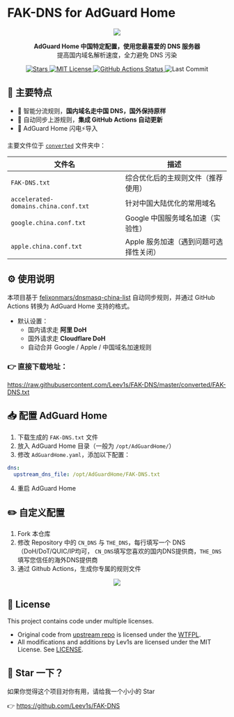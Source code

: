 # FAK-DNS for AdGuard Home

<p align="center">
  <img src="https://s2.loli.net/2024/01/04/N4QkHzlaSCIDbrt.jpg">
</p>

<p align="center">
  <b>AdGuard Home 中国特定配置，使用您最喜爱的 DNS 服务器</b><br>
  提高国内域名解析速度，全力避免 DNS 污染
</p>

<p align="center">
  <a href="https://github.com/Leev1s/FAK-DNS/stargazers">
    <img src="https://img.shields.io/github/stars/Leev1s/FAK-DNS?style=social" alt="Stars" />
  </a>
  <a href="https://github.com/Leev1s/FAK-DNS/blob/master/LICENSE">
    <img src="https://img.shields.io/github/license/Leev1s/FAK-DNS?color=blue" alt="MIT License"/>
  </a>
  <a href="https://github.com/Leev1s/FAK-DNS/actions">
    <img src="https://github.com/Leev1s/FAK-DNS/actions/workflows/convert.yml/badge.svg" alt="GitHub Actions Status"/>
  </a>
  <img src="https://img.shields.io/github/last-commit/Leev1s/FAK-DNS" alt="Last Commit" />
</p>

## 📌 主要特点


- 🧠 智能分流规则，**国内域名走中国 DNS，国外保持原样**
- 🔄 自动同步上游规则，**集成 GitHub Actions 自动更新**
- 📄 AdGuard Home 闪电⚡️导入


主要文件位于 [`converted`](./converted) 文件夹中：

| 文件名 | 描述 |
|--------|------|
| `FAK-DNS.txt` | 综合优化后的主规则文件（推荐使用） |
| `accelerated-domains.china.conf.txt` | 针对中国大陆优化的常用域名 |
| `google.china.conf.txt` | Google 中国服务域名加速（实验性） |
| `apple.china.conf.txt` | Apple 服务加速（遇到问题可选择性关闭） |


## ⚙️ 使用说明

本项目基于 [felixonmars/dnsmasq-china-list](https://github.com/felixonmars/dnsmasq-china-list) 自动同步规则，并通过 GitHub Actions 转换为 AdGuard Home 支持的格式。

- 默认设置：
  - 国内请求走 **阿里 DoH**
  - 国外请求走 **Cloudflare DoH**
  - 自动合并 Google / Apple / 中国域名加速规则

### 👉 **直接下载地址：**

<https://raw.githubusercontent.com/Leev1s/FAK-DNS/master/converted/FAK-DNS.txt>

## 📥 配置 AdGuard Home

1. 下载生成的 `FAK-DNS.txt` 文件
2. 放入 AdGuard Home 目录（一般为 `/opt/AdGuardHome/`）
3. 修改 `AdGuardHome.yaml`，添加以下配置：

```yaml
dns:
  upstream_dns_file: /opt/AdGuardHome/FAK-DNS.txt
```
4. 重启 AdGuard Home

## ✏️ 自定义配置

1. Fork 本仓库
2. 修改 Repository 中的 `CN_DNS` 与 `THE_DNS`，每行填写一个 DNS（DoH/DoT/QUIC/IP均可， `CN_DNS`填写您喜欢的国内DNS提供商，`THE_DNS`填写您信任的海外DNS提供商
3. 通过 Github Actions，生成你专属的规则文件
<p align="center">
  <img src="https://s2.loli.net/2024/01/02/86f3HDuQMzScewI.jpg">
</p>

## 🧾 License
This project contains code under multiple licenses.

- Original code from [upstream repo](https://github.com/felixonmars/dnsmasq-china-list) is licensed under the [WTFPL](./LICENSE-WTFPL).
- All modifications and additions by Lev1s are licensed under the MIT License. See [LICENSE](./LICENSE).

## 🌟 Star 一下？
如果你觉得这个项目对你有用，请给我一个小小的 Star

👉 <https://github.com/Leev1s/FAK-DNS>